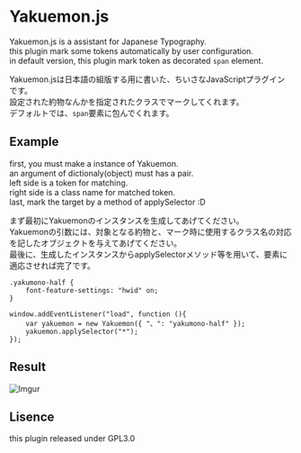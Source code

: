 # Yakuemon.js
Yakuemon.js is a assistant for Japanese Typography.  
this plugin mark some tokens automatically by user configuration.  
in default version, this plugin mark token as decorated `span` element.  

Yakuemon.jsは日本語の組版する用に書いた、ちいさなJavaScriptプラグインです。  
設定された約物なんかを指定されたクラスでマークしてくれます。  
デフォルトでは、`span`要素に包んでくれます。  

## Example
first, you must make a instance of Yakuemon.  
an argument of dictionaly(object) must has a pair.  
left side is a token for matching.  
right side is a class name for matched token.  
last, mark the target by a method of applySelector :D

まず最初にYakuemonのインスタンスを生成してあげてください。  
Yakuemonの引数には、対象となる約物と、マーク時に使用するクラス名の対応を記したオブジェクトを与えてあげてください。  
最後に、生成したインスタンスからapplySelectorメソッド等を用いて、要素に適応させれば完了です。

```
.yakumono-half {
	font-feature-settings: "hwid" on;
}
```

```
window.addEventListener("load", function (){
	var yakuemon = new Yakuemon({ "、": "yakumono-half" });
	yakuemon.applySelector("*");
});
```

## Result

![Imgur](https://i.imgur.com/HDsSBxU.jpg)

## Lisence

this plugin released under GPL3.0
